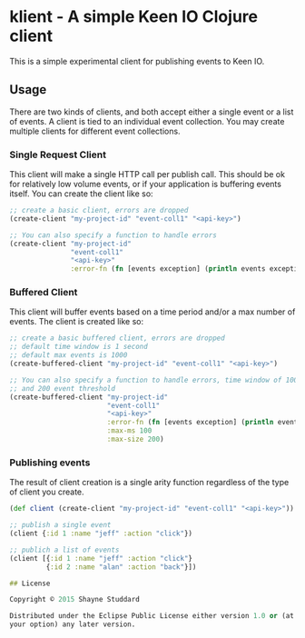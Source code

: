 # klient - A simple Keen IO Clojure client

This is a simple experimental client for publishing events to Keen IO. 

## Usage

There are two kinds of clients, and both accept either a single event or a list of events. A client is tied to an individual event collection. You may create multiple clients for different event collections.

### Single Request Client

This client will make a single HTTP call per publish call. This should be ok for relatively low volume events, or if your application is buffering events itself. You can create the client like so:

```clojure
;; create a basic client, errors are dropped
(create-client "my-project-id" "event-coll1" "<api-key>")

;; You can also specify a function to handle errors
(create-client "my-project-id"
               "event-coll1"
               "<api-key>"
               :error-fn (fn [events exception] (println events exception)))
```

### Buffered Client

This client will buffer events based on a time period and/or a max number of events. The client is created like so:

```clojure
;; create a basic buffered client, errors are dropped
;; default time window is 1 second
;; default max events is 1000
(create-buffered-client "my-project-id" "event-coll1" "<api-key>")

;; You can also specify a function to handle errors, time window of 100ms,
;; and 200 event threshold
(create-buffered-client "my-project-id"
                        "event-coll1"
                        "<api-key>"
                        :error-fn (fn [events exception] (println events exception))
                        :max-ms 100
                        :max-size 200)
```

### Publishing events

The result of client creation is a single arity function regardless of the type of client you create.

```clojure
(def client (create-client "my-project-id" "event-coll1" "<api-key>"))

;; publish a single event
(client {:id 1 :name "jeff" :action "click"})

;; publich a list of events
(client [{:id 1 :name "jeff" :action "click"}
         {:id 2 :name "alan" :action "back"}])

## License

Copyright © 2015 Shayne Studdard

Distributed under the Eclipse Public License either version 1.0 or (at
your option) any later version.
